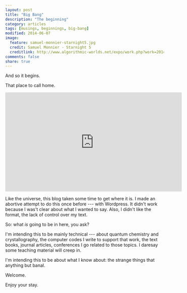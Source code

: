 ```yaml
---
layout: post
title: "Big Bang"
description: "The beginning"
category: articles
tags: [musings, beginnings, big-bang]
modified: 2014-06-07
image:
  feature: samuel-monnier-starnight5.jpg
  credit: Samuel Monnier - Starnight 5
  creditlink: http://www.algorithmic-worlds.net/expo/work.php?work=20140312-starnight5
comments: false
share: true
---
```


And so it begins.

That place to call home.

<iframe width="560" height="315" src="http://www.youtube.com/embed/SY0bKE10ZDM" frameborder="0"> </iframe>

Like the universe, this blog taken some time to get where it is. I made an
abortive attempt to do this once before --- with Wordpress. It didn't work
because I was't clear about what I wanted to say. Also, I didn't like the
format, the lack of control over my text.

So: what _is_  going to be in here, you ask?

I'm intending this to be mainly technical --- about quantum chemistry and
crystallography, the computer codes I write to support that work, the text
books, journal articles, conferences I go related to those topics. I daresay
some teaching material will creep in.

I'm intending this to be about what I know about: the strange things that
anything but banal. 

Welcome.

Enjoy your stay.

